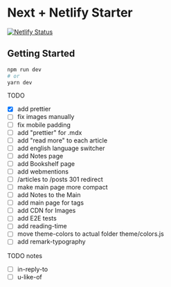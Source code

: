 # Next + Netlify Starter

[![Netlify Status](https://api.netlify.com/api/v1/badges/46648482-644c-4c80-bafb-872057e51b6b/deploy-status)](https://app.netlify.com/sites/next-dev-starter/deploys)

## Getting Started

```bash
npm run dev
# or
yarn dev
```

TODO
- [x] add prettier
- [ ] fix images manually
- [ ] fix mobile padding
- [ ] add "prettier" for .mdx
- [ ] add "read more" to each article
- [ ] add english language switcher
- [ ] add Notes page
- [ ] add Bookshelf page
- [ ] add webmentions
- [ ] /articles to /posts 301 redirect
- [ ] make main page more compact
- [ ] add Notes to the Main
- [ ] add main page for tags
- [ ] add CDN for Images
- [ ] add E2E tests
- [ ] add reading-time
- [ ] move theme-colors to actual folder theme/colors.js
- [ ] add remark-typography 

TODO notes
- [ ] in-reply-to
- [ ] u-like-of